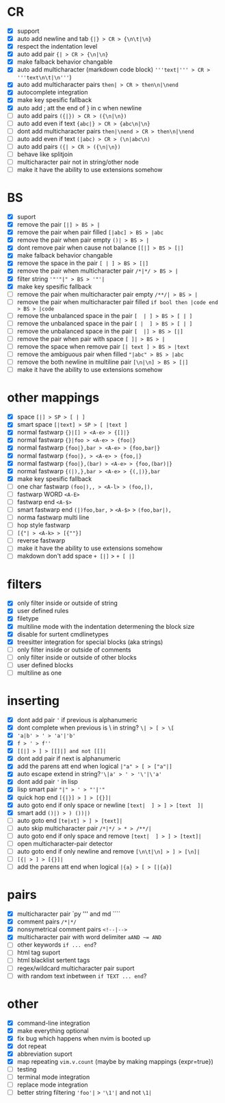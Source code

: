# CR
+ [x] support
+ [x] auto add newline and tab `{|} > CR > {\n\t|\n}`
+ [x] respect the indentation level
+ [x] auto add pair `{| > CR > {\n|\n}`
+ [x] make falback behavior changable
+ [x] auto add multicharacter (markdown code block) `'''text|''' > CR > '''text\n\t|\n'''`)
+ [x] auto add multicharacter pairs `then| > CR > then\n|\nend`
+ [x] autocomplete integration
+ [x] make key spesific fallback
+ [x] auto add ; att the end of } in c when newline
+ [ ] auto add pairs `({|}) > CR > ({\n|\n})`
+ [ ] auto add even if text `{abc|} > CR > {abc\n|\n}`
+ [ ] dont add multicharacter pairs `then|\nend > CR > then\n|\nend`
+ [ ] auto add even if text `(|abc) > CR > (\n|abc\n)`
+ [ ] auto add pairs `({| > CR > ({\n|\n})`
+ [ ] behave like splitjoin
+ [ ] multicharacter pair not in string/other node
+ [ ] make it have the ability to use extensions somehow
# BS
+ [x] suport
+ [x] remove the pair `[|] > BS > |`
+ [x] remove the pair when pair filled `[|abc] > BS > |abc`
+ [x] remove the pair when pair empty `()| > BS > |`
+ [x] dont remove pair when cause not balance `[[|] > BS > [|]`
+ [x] make falback behavior changable
+ [x] remove the space in the pair `[ | ] > BS > [|]`
+ [x] remove the pair when multicharacter pair `/*|*/ > BS > |`
+ [x] filter string `'"'"|" > BS > '"'|`
+ [x] make key spesific fallback
+ [ ] remove the pair when multicharacter pair empty `/**/| > BS > |`
+ [ ] remove the pair when multicharacter pair filled `if bool then |code end > BS > |code`
+ [ ] remove the unbalanced space in the pair `[  | ] > BS > [ | ]`
+ [ ] remove the unbalanced space in the pair `[ |  ] > BS > [ | ]`
+ [ ] remove the unbalanced space in the pair `[  |] > BS > [|]`
+ [ ] remove the pair when pair with space `[ ]| > BS > |`
+ [ ] remove the space when remove pair `[| text ] > BS > |text`
+ [ ] remove the ambiguous pair when filled `"|abc" > BS > |abc`
+ [ ] remove the both newline in multiline pair `[\n|\n] > BS > [|]`
+ [ ] make it have the ability to use extensions somehow
# other mappings
+ [x] space `[|] > SP > [ | ]`
+ [x] smart space `[|text] > SP > [ |text ]`
+ [x] normal fastwarp `{}|[] > <A-e> > {[]|}`
+ [x] normal fastwarp `{}|foo > <A-e> > {foo|}`
+ [x] normal fastwarp `{foo|},bar > <A-e> > {foo,bar|}`
+ [x] normal fastwarp `{foo|}, > <A-e> > {foo,|}`
+ [x] normal fastwarp `{foo|},(bar) > <A-e> > {foo,(bar)|}`
+ [x] normal fastwarp `{(|),},bar > <A-e> > {(,|)},bar`
+ [x] make key spesific fallback
+ [ ] one char fastwarp `(foo|),, > <A-l> > (foo,|),`
+ [ ] fastwarp WORD `<A-E>`
+ [ ] fastwarp end  `<A-$>`
+ [ ] smart fastwarp end `(|)foo,bar,` > `<A-$>` > `(foo,bar|),`
+ [ ] norma fastwarp multi line
+ [ ] hop style fastwarp
+ [ ] `[{"| > <A-k> > [{""}]`
+ [ ] reverse fastwarp
+ [ ] make it have the ability to use extensions somehow
+ [ ] makdown don't add space `+ [|]` > `+ [ |]`
# filters
+ [x] only filter inside or outside of string
+ [x] user defined rules
+ [x] filetype
+ [x] multiline mode with the indentation determening the block size
+ [x] disable for surtent cmdlinetypes
+ [x] treesitter integration for special blocks (aka strings)
+ [ ] only filter inside or outside of comments
+ [ ] only filter inside or outside of other blocks
+ [ ] user defined blocks
+ [ ] multiline as one
# inserting
+ [x] dont add pair `'` if previous is alphanumeric
+ [x] dont complete when previous is \ in string? `\| > [ > \[`
+ [x] `'a|b' > ' > 'a'|'b'`
+ [x] `f > ' > f''`
+ [x] `[[|] > ] > [[]|] and not [[]|`
+ [x] dont add pair if next is alphanumeric
+ [x] add the parens att end when logical `|"a" > [ > ["a"|]`
+ [x] auto escape extend in string?`'\|a' > ' > '\'|\'a'`
+ [x] dont add pair `'` in lisp
+ [x] lisp smart pair `"|" > ' > "'|'"`
+ [x] quick hop end `[{|}] > ] > [{}]|`
+ [x] auto goto end if only space or newline `[text|  ] > ] > [text  ]|`
+ [x] smart add `()|) > ) ())|)`
+ [ ] auto goto end `[te|xt] > ] > [text]|`
+ [ ] auto skip multicharacter pair `/*|*/ > * > /**/|`
+ [ ] auto goto end if only space and remove `[text|  ] > ] > [text]|`
+ [ ] open multicharacter-pair detector
+ [ ] auto goto end if only newline and remove `[\n\t|\n] > ] > [\n]|`
+ [ ] `[{| > ] > [{}]|`
+ [ ] add the parens att end when logical `|{a} > [ > [|{a}]`
# pairs
+ [x] multicharacter pair `py ''' and md ````
+ [x] comment pairs `/*|*/`
+ [x] nonsymetrical comment pairs `<!--|-->`
+ [x] multicharacter pair with word delimiter `aAND ~= AND`
+ [ ] other keywords `if ... end`?
+ [ ] html tag suport
+ [ ] html blacklist sertent tags
+ [ ] regex/wildcard multicharacter pair suport
+ [ ] with random text inbetween `if TEXT ... end`?
# other
+ [x] command-line integration
+ [x] make everything optional
+ [x] fix bug which happens when nvim is booted up
+ [x] dot repeat
+ [x] abbreviation suport
+ [x] map repeating `vim.v.count` (maybe by making mappings {expr=true})
+ [ ] testing
+ [ ] terminal mode integration
+ [ ] replace mode integration
+ [ ] better string filtering `'foo'|` > `'\1'|` and not `\1|`

